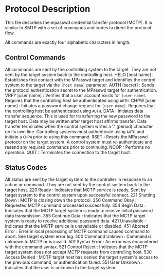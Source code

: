 # Protocol Description
This file describes the mpasswd credential transfer protocol (MCTP). It is 
similar to SMTP with a set of commands and codes to direct the protocol flow.

All commands are exactly four alphabetic characters in length.

## Control Commands
All commands are sent by the controlling system to the target. They are
not sent by the target system back to the controlling host.
HELO [host name] : Establishes first contact with the MPasswd target and 
                   identifies the control system to the target via the 
                   `[host name]` parameter.
AUTH [secret]    : Sends the protocol authentication secret to the MPasswd
                   target for authentication.
VRFY [user name] : Verifies that a user account exists for `[user name]`.
                   Requires that the controlling host be authenticated using 
                   `AUTH`.
CHPW [user name] : Initiates a password change request for `[user name]`.
                   Requires that the controlling host be authenticated using
                   `AUTH`.
DATA             : Initiates data transfer sequence. This is used for 
                   transferring the new password to the target host. Data may
                   be written after target host affirms transfer. Data transfer
                   terminates when the control system writes a '.' (period)
                   character on its own line. Controlling systems must 
                   authenticate using `AUTH` and initiate a `CHPW` prior to 
                   using this command.
RSET             : Resets the MPasswd protocol on the target system. A control
                   system must re-authenticate and resend any required 
                   commands prior to continuing.
NOOP             : Performs no operation. 
QUIT             : Terminates the connection to the target host.

## Status Codes
All status are sent by the target system to the controller in response to an
action or command. They are not sent by the control system back to the target
host.
220 Ready          : Indicates that MCTP service is ready. Sent by target 
                     system to the control system upon successful connect.
221 Shutting Down  : MCTP is closing down the protocol.
250 Command Okay   : Requested MCTP command processed successfully.
354 Begin Data     : Indicates that the MCTP target system is ready to receive
                     initial password data transmission.
355 Continue Data  : Indicates that the MCTP target system is ready to receive
                     additional password data.
421 Unavailable    : Indicates that the MCTP service is unavailable or disabled.
451 Aborted Error  : Error in local processing of MCTP command caused command to
                     abort. See target system error log.
500 Command Unknwn : Command is unknown to MCTP or is invalid.
501 Syntax Error   : An error was encountered with the command syntax.
521 Control Reject : Indicates that the MCTP target system does not accept MCTP
                     requests from controlling host.
530 Access Denied  : MCTP target host has denied the target system's access to
                     the previous command, or authentication failed.
551 User Unknown   : Indicates that the user is unknown to the target system.
